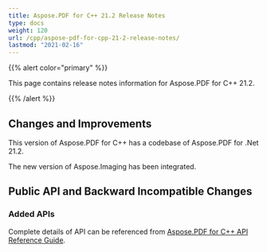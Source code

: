 ```yaml
---
title: Aspose.PDF for C++ 21.2 Release Notes
type: docs
weight: 120
url: /cpp/aspose-pdf-for-cpp-21-2-release-notes/
lastmod: "2021-02-16"
---
```


{{% alert color="primary" %}}

This page contains release notes information for Aspose.PDF for C++ 21.2.

{{% /alert %}}

## Changes and Improvements

This version of Aspose.PDF for C++ has a codebase of Aspose.PDF for .Net 21.2.

The new version of Aspose.Imaging has been integrated.

## Public API and Backward Incompatible Changes

### Added APIs

Complete details of API can be referenced from [Aspose.PDF for C++ API Reference Guide](https://apireference.aspose.com/cpp/pdf/).
